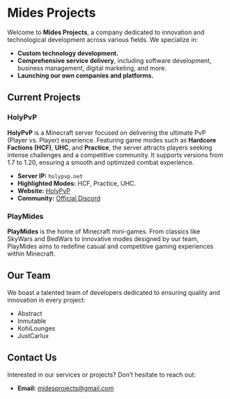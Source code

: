 # Mides Projects

Welcome to **Mides Projects**, a company dedicated to innovation and technological development across various fields. We specialize in:

- **Custom technology development.**
- **Comprehensive service delivery**, including software development, business management, digital marketing, and more.
- **Launching our own companies and platforms.**

## Current Projects

### HolyPvP
**HolyPvP** is a Minecraft server focused on delivering the ultimate PvP (Player vs. Player) experience. Featuring game modes such as **Hardcore Factions (HCF)**, **UHC**, and **Practice**, the server attracts players seeking intense challenges and a competitive community. It supports versions from 1.7 to 1.20, ensuring a smooth and optimized combat experience.

- **Server IP:** `holypvp.net`
- **Highlighted Modes:** HCF, Practice, UHC.
- **Website:** [HolyPvP](https://holypvp.net)
- **Community:** [Official Discord](https://discord.com/invite/holypvp)

### PlayMides
**PlayMides** is the home of Minecraft mini-games. From classics like SkyWars and BedWars to innovative modes designed by our team, PlayMides aims to redefine casual and competitive gaming experiences within Minecraft.

## Our Team
We boast a talented team of developers dedicated to ensuring quality and innovation in every project:
- Abstract
- Inmutable
- KohiLounges
- JustCarlux

## Contact Us
Interested in our services or projects? Don’t hesitate to reach out:
- **Email:** midesprojects@gmail.com
